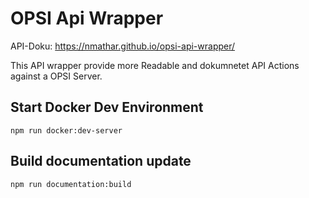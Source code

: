 # OPSI Api Wrapper

API-Doku: https://nmathar.github.io/opsi-api-wrapper/

This API wrapper provide more Readable and dokumnetet API Actions against a OPSI Server.

## Start Docker Dev Environment

`npm run docker:dev-server` 

## Build documentation update

`npm run documentation:build`
